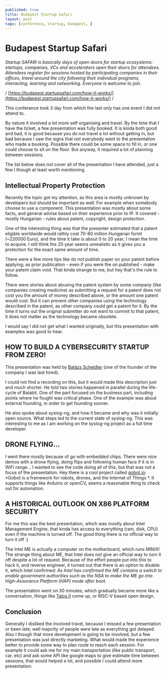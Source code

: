 ```yaml
---
published: true
title: Budapest Startup Safari
layout: post
tags: [conference, startup, budapest, ]
---
```

# Budapest Startup Safari

*Startup SAFARI is basically days of open doors for startup ecosystems: startups, companies, VCs and accelerators open their doors for attendees. Attendees register for sessions hosted by participating companies in their offices, travel around the city following their individual programs, interacting, learning and networking. Everyone is welcome to join.*

/ [https://budapest.startupsafari.com/how-it-works/](https://budapest.startupsafari.com/how-it-works/) /

This conference took 3 day from which the last only has one event I did not attend to.

By nature it involved a lot more self organising and travel. By the time that I have the ticket, a few presentation was fully booked. It is kinda both good and bad, it is good because you do not travel a lot without getting in, but bad because I saw the signs that not everybody went to the presentation who made a booking. Possible there could be some space to fill in, or one could choose to sit on the floor.
But anyway, it required a lot of planning between sessions.

The list below does not cover all of the presentation I have attended, just a few I though at least worth mentioning.

## Intellectual Property Protection

Recently the topic got my attention, as this area is mostly unknown by developers but should be important as well. For example when somebody choose to use a component. This presentation was mostly about some facts, and general advise based on their experience prior to IP. It covered - mostly Hungarian - rules about patent, copyright, design protection.

One of the interesting thing was that the presenter estimated that a patent eligible worldwide would rathly cost 70-80 million Hungarian forint (~220000 Euro), and the time it take is about 0 to 20 year; I mean the time to acquire. I still think the 20 year seems unrealistic as it gives you a protection for the exact same amount of time.

There were a few more tips like do not publish paper on your patent before applying; as prior publication - even if you were the on published - make your patent claim void. That kinda strange to me, but hey that's the rule to follow.

There were stories about abusing the patent system by some company (like companies creating medicine) as submitting a request for a patent does not cost you the amount of money described above, or the amount one patent would cost. But it can prevent other companies using the technology described in the patent, as other company could get a patent for it. By the time it turns out the original submitter do not want to commit to that patent, it does not matter as the technology became obsolete.

I would say I did not get what I wanted originally, but this presentation with examples was good to hear.

## HOW TO BUILD A CYBERSECURITY STARTUP FROM ZERO!

This presentation was held by [Balázs Scheidler](https://www.linkedin.com/in/bal%C3%A1zs-scheidler-5055b73/) (one of the founder of the company I was last hired).

I could not find a recording on this, but it would made this description just and much shorter.
He told two stories happened in parallel during the life-cycle of Balabit. One of the part focused on the business part, including points where he fought was critical phase. One of the example was about external founding, in order to get founding sooner.

He also spoke about syslog-ng, and how it became and why was it initially open source. What steps led to the current state of syslog-ng. This was interesting to me as I am working on the syslog-ng project as a full time developer.

## DRONE FLYING...

I went there mostly because of go with embedded chips. There were nice demos with a drone flying, doing flips and following human face if it is in WiFi range...
I wanted to see the code doing all of this, but that was not a focus of the presentation. Hey there is a cool project called [gobot.io](https://gobot.io/): *Gobot is a framework for robots, drones, and the Internet of Things *. It supports things like Arduino or openCV, seems a reasonable thing to check out for automation.


## A HISTORICAL OUTLOOK ON X86 PLATFORM SECURITY

For me this was the best presentation, which was mostly about Intel Management Engine, that kinda has access to everything (ram, disk, CPU) even if the machine is turned off. The good thing there is no official way to turn it off :)

The Intel ME is actually a computer on the motherboard, which runs MINIX! The strange thing about ME, that Intel does not give an official way to turn it off despite a lot of request. Because of the effort people put into this to hack it, and reverse engineer, it turned out that there is an option to disable it, which Intel confirmed: *As Intel has confirmed the ME contains a switch to enable government authorities such as the NSA to make the ME go into High-Assurance Platform (HAP) mode after boot.*

The presentation went on 30 minutes, which gradually became more like a conversation, things like [Talos II](https://www.raptorcs.com/TALOSII/) come up, or RISC-V based open design.

## Conclusion

Generally I disliked the involved travel, because I missed a few presentation or been late; well majority of people were late as everything got delayed. Also I though that more development is going to be involved, but a few presentation was just directly marketing. 
What would made the experience better to provide some way to plan route to reach each session. For example it could ask me for my main transportation (like public transport, car, etc) and ask some API like google maps to give estimate time between sessions, that would helped a lot, and possible I could attend more presentation.


